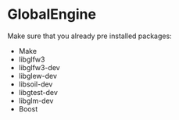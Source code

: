 # GlobalEngine

Make sure that you already pre installed packages:
- Make
- libglfw3
- libglfw3-dev
- libglew-dev
- libsoil-dev
- libgtest-dev
- libglm-dev
- Boost
